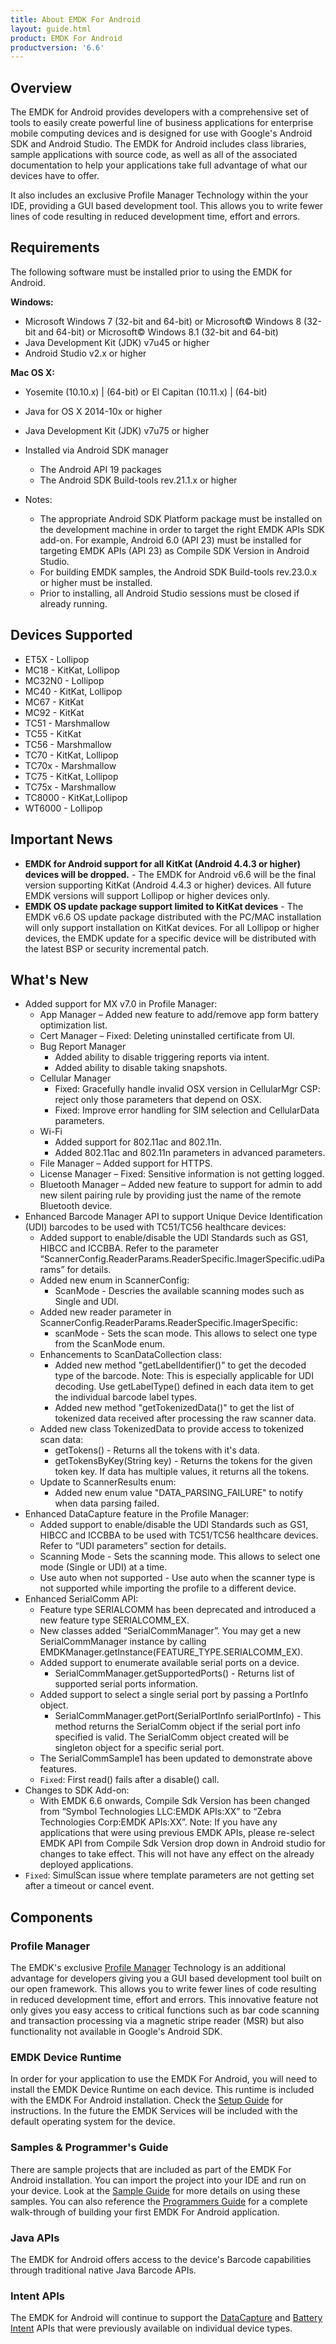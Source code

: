 ```yaml
---
title: About EMDK For Android
layout: guide.html
product: EMDK For Android
productversion: '6.6'
---
```


## Overview
The EMDK for Android provides developers with a comprehensive set of tools to easily create powerful line of business applications for enterprise mobile computing devices and is designed for use with Google's Android SDK and Android Studio. The EMDK for Android includes class libraries, sample applications with source code, as well as all of the associated documentation to help your applications take full advantage of what our devices have to offer.

It also includes an exclusive Profile Manager Technology within the your IDE, providing a GUI based development tool. This allows you to write fewer lines of code resulting in reduced development time, effort and errors.

## Requirements
The following software must be installed prior to using the EMDK for Android.

**Windows:**
* Microsoft Windows 7 (32-bit and 64-bit)  or Microsoft&copy; Windows 8 (32-bit and 64-bit) or Microsoft&copy; Windows 8.1 (32-bit and 64-bit)
* Java Development Kit (JDK) v7u45 or higher
* Android Studio v2.x or higher
 
**Mac OS X:**  
* Yosemite (10.10.x) | (64-bit)  or El Capitan (10.11.x) | (64-bit)
* Java for OS X 2014-10x or higher
* Java Development Kit (JDK) v7u75 or higher
* Installed via Android SDK manager 
	* The Android API 19 packages
	* The Android SDK Build-tools rev.21.1.x or higher

* Notes:
	* The appropriate Android SDK Platform package must be installed on the development machine in order to target the right EMDK APIs SDK add-on. For example, Android 6.0 (API 23) must be installed for targeting EMDK APIs (API 23) as Compile SDK Version in Android Studio.
	* For building EMDK samples, the Android SDK Build-tools rev.23.0.x or higher must be installed.
	* Prior to installing, all Android Studio sessions must be closed if already running.


## Devices Supported

* ET5X   - Lollipop
* MC18   - KitKat, Lollipop
* MC32N0 - Lollipop
* MC40   - KitKat, Lollipop
* MC67   - KitKat	 
* MC92   - KitKat 
* TC51   - Marshmallow
* TC55   - KitKat	 
* TC56   - Marshmallow
* TC70   - KitKat, Lollipop
* TC70x  - Marshmallow
* TC75   - KitKat, Lollipop
* TC75x  - Marshmallow
* TC8000 - KitKat,Lollipop
* WT6000 - Lollipop

## Important News

* **EMDK for Android support for all KitKat (Android 4.4.3 or higher) devices will be dropped.** - The EMDK for Android v6.6 will be the final version supporting KitKat (Android 4.4.3 or higher) devices. All future EMDK versions will support Lollipop or higher devices only.
* **EMDK OS update package support limited to KitKat devices** - The EMDK v6.6 OS update package distributed with the PC/MAC installation will only support installation on KitKat devices. For all Lollipop or higher devices, the EMDK update for a specific device will be distributed with the latest BSP or security incremental patch.


## What's New

* Added support for MX v7.0 in Profile Manager:
	* App Manager – Added new feature to add/remove app form battery optimization list.
	* Cert Manager – Fixed: Deleting uninstalled certificate from UI.
	* Bug Report Manager
		* Added ability to disable triggering reports via intent.
		* Added ability to disable taking snapshots.
	* Cellular Manager
		* Fixed: Gracefully handle invalid OSX version in CellularMgr CSP: reject only those parameters that depend on OSX.
		* Fixed: Improve error handling for SIM selection and CellularData parameters.
	* Wi-Fi
		* Added support for 802.11ac and 802.11n.
		* Added 802.11ac and 802.11n parameters in advanced parameters.
	* File Manager – Added support for HTTPS.
	* License Manager – Fixed: Sensitive information is not getting logged.
	* Bluetooth Manager – Added new feature to support for admin to add new silent pairing rule by providing just the name of the remote Bluetooth device.
* Enhanced Barcode Manager API to support Unique Device Identification (UDI) barcodes to be used with TC51/TC56 healthcare devices:
	* Added support to enable/disable the UDI Standards such as GS1, HIBCC and ICCBBA. Refer to the parameter “ScannerConfig.ReaderParams.ReaderSpecific.ImagerSpecific.udiParams” for details.
	* Added new enum in ScannerConfig:
		* ScanMode - Descries the available scanning modes such as Single and UDI.
	* Added new reader parameter in ScannerConfig.ReaderParams.ReaderSpecific.ImagerSpecific:
		* scanMode - Sets the scan mode. This allows to select one type from the ScanMode enum.
	* Enhancements to ScanDataCollection class:
		* Added new method "getLabelIdentifier()" to get the decoded type of the barcode. Note: This is especially applicable for UDI decoding. Use getLabelType() defined in each data item to get the individual barcode label types.
		* Added new method "getTokenizedData()" to get the list of tokenized data received after processing the raw scanner data.
	* Added new class TokenizedData to provide access to tokenized scan data:
		* getTokens() - Returns all the tokens with it's data.
		* getTokensByKey(String key) - Returns the tokens for the given token key. If data has multiple values, it returns all the tokens.
	* Update to ScannerResults enum:
		* Added new enum value "DATA_PARSING_FAILURE" to notify when data parsing failed.
* Enhanced DataCapture feature in the Profile Manager:
	* Added support to enable/disable the UDI Standards such as GS1, HIBCC and ICCBBA to be used with TC51/TC56 healthcare devices. Refer to “UDI parameters” section for details.
	* Scanning Mode - Sets the scanning mode. This allows to select one mode (Single or UDI) at a time.
	* Use auto when not supported - Use auto when the scanner type is not supported while importing the profile to a different device.
* Enhanced SerialComm API:
	* Feature type SERIALCOMM has been deprecated and introduced a new feature type SERIALCOMM_EX.
	* New classes added “SerialCommManager”. You may get a new SerialCommManager instance by calling EMDKManager.getInstance(FEATURE_TYPE.SERIALCOMM_EX).
	* Added support to enumerate available serial ports on a device.
		* SerialCommManager.getSupportedPorts() - Returns list of supported serial ports information.
	* Added support to select a single serial port by passing a PortInfo object.
		* SerialCommManager.getPort(SerialPortInfo serialPortInfo) - This method returns the SerialComm object if the serial port info specified is valid. The SerialComm object created will be singleton object for a specific serial port.
	* The SerialCommSample1 has been updated to demonstrate above features.
	* `Fixed`: First read() fails after a disable() call.
* Changes to SDK Add-on:
	* With EMDK 6.6 onwards, Compile Sdk Version has been changed from “Symbol Technologies LLC:EMDK APIs:XX” to “Zebra Technologies Corp:EMDK APIs:XX”. Note: If you have any applications that were using previous EMDK APIs, please re-select EMDK API from Compile Sdk Version drop down in Android studio for changes to take effect. This will not have any effect on the already deployed applications.
* `Fixed`: SimulScan issue where template parameters are not getting set after a timeout or cancel event.

## Components

### Profile Manager
The EMDK's exclusive [Profile Manager](../profile-manager) Technology is an additional advantage for developers giving you a GUI based development tool built on our open framework. This allows you to write fewer lines of code resulting in reduced development time, effort and errors. This innovative feature not only gives you easy access to critical functions such as bar code scanning and transaction processing via a magnetic stripe reader (MSR) but also functionality not available in Google's Android SDK.

### EMDK Device Runtime
In order for your application to use the EMDK For Android, you will need to install the EMDK Device Runtime on each device. This runtime is included with the EMDK For Android installation. Check the [Setup Guide](../setupDevice) for instructions. In the future the EMDK Services will be included with the default operating system for the device.

### Samples & Programmer's Guide
There are sample projects that are included as part of the EMDK For Android installation. You can import the project into your IDE and run on your device. Look at the [Sample Guide](../..//samples/) for more details on using these samples. You can also reference the [Programmers Guide](../../tutorial/) for a complete walk-through of building your first EMDK For Android application.

### Java APIs
The EMDK for Android offers access to the device's Barcode capabilities through traditional native Java Barcode APIs.

### Intent APIs
The EMDK for Android will continue to support the [DataCapture](../reference/refdatacaptureintent) and [Battery Intent](../reference/refbatteryintent) APIs that were previously available on individual device types. 

























